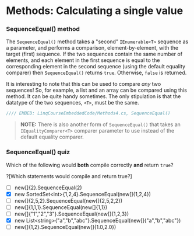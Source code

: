 # Methods: Calculating a single value

### SequenceEqual() method
The `SequenceEqual()` method takes a "second" `IEnumerable<T>` sequence as a parameter, and performs a comparison, element-by-element, with the target (first) sequence. If the two sequences contain the same number of elements, and each element in the first sequence is equal to the corresponding element in the second sequence (using the default equality comparer) then `SequenceEqual()` returns `true`.  Otherwise, `false` is returned.

It is interesting to note that this can be used to compare *any* two sequences! So, for example, a list and an array can be compared using this method. It can be quite handy sometimes. The only stipulation is that the datatype of the two sequences, `<T>`, must be the same.

```csharp
//// EMBED: LinqCourseEmbeddedCode/Methods4.cs, SequenceEqual()
```

> **NOTE:** There is also another form of `SequenceEqual()` that takes an `IEqualityComparer<T>` comparer parameter to use instead of the default equality comparer.

### SequenceEqual() quiz
Which of the following would **both** compile correctly **and** return `true`?

?[Which statements would compile and return true?]
 - [ ] new[]{2}.SequenceEqual(2)
 - [x] new SortedSet&lt;int&gt;{1,2,4}.SequenceEqual(new[]{1,2,4})
 - [ ] new[]{2,5,2}.SequenceEqual(new[]{2,5,2,2})
 - [ ] new[]{1,1,1}.SequenceEqual(new[]{1,1})
 - [ ] new[]{"1","2","3"}.SequenceEqual(new[]{1,2,3})
 - [x] new List&lt;string&gt;{"a","b","abc"}.SequenceEqual(new[]{"a","b","abc"})
 - [ ] new[]{1,2}.SequenceEqual(new[]{1.0,2.0})